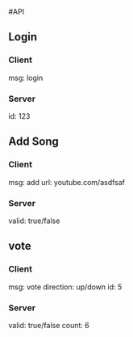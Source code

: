 #API

## Login

### Client
msg: login

### Server
id: 123

## Add Song
### Client
msg: add
url: youtube.com/asdfsaf

### Server
valid: true/false

## vote
### Client
msg: vote
direction: up/down
id: 5

### Server 
valid: true/false
count: 6

